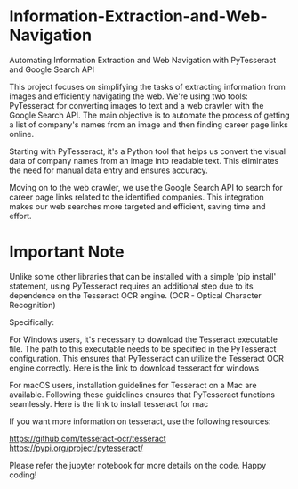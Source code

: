 # Information-Extraction-and-Web-Navigation
Automating Information Extraction and Web Navigation with PyTesseract and Google Search API

This project focuses on simplifying the tasks of extracting information from images and efficiently navigating the web. We're using two tools: PyTesseract for converting images to text and a web crawler with the Google Search API. The main objective is to automate the process of getting a list of company's names from an image and then finding career page links online.

Starting with PyTesseract, it's a Python tool that helps us convert the visual data of company names from an image into readable text. This eliminates the need for manual data entry and ensures accuracy.

Moving on to the web crawler, we use the Google Search API to search for career page links related to the identified companies. This integration makes our web searches more targeted and efficient, saving time and effort.

# Important Note
Unlike some other libraries that can be installed with a simple 'pip install' statement, using PyTesseract requires an additional step due to its dependence on the Tesseract OCR engine. (OCR - Optical Character Recognition)

Specifically:

For Windows users, it's necessary to download the Tesseract executable file. The path to this executable needs to be specified in the PyTesseract configuration. This ensures that PyTesseract can utilize the Tesseract OCR engine correctly. Here is the link to download tesseract for windows


For macOS users, installation guidelines for Tesseract on a Mac are available. Following these guidelines ensures that PyTesseract functions seamlessly. Here is the link to install tesseract for mac

If you want more information on tesseract, use the following resources:

https://github.com/tesseract-ocr/tesseract
https://pypi.org/project/pytesseract/

Please refer the jupyter notebook for more details on the code. Happy coding!
